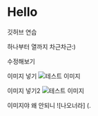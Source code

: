 # Hello

깃허브 연습

하나부터 열까지 차근차근:)

수정해보기

이미지 넣기
![테스트 이미지](.images/test.png)

이미지 넣기2
![테스트 이미지](.images/test2.jpg)

이미지야 왜 안되니
![나오너라] (.
